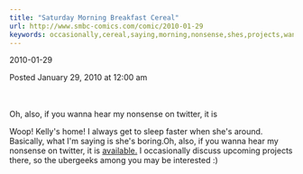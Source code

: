 ```yaml
---
title: "Saturday Morning Breakfast Cereal"
url: http://www.smbc-comics.com/comic/2010-01-29
keywords: occasionally,cereal,saying,morning,nonsense,shes,projects,wanna,twitter,sleep,breakfast,upcoming,ubergeeks
---
```

2010-01-29

Posted January 29, 2010 at 12:00 am

\
\
Oh, also, if you wanna hear my nonsense on twitter, it is

Woop! Kelly\'s home! I always get to sleep faster when she\'s around. Basically, what I\'m saying is she\'s boring.Oh, also, if you wanna hear my nonsense on twitter, it is [available.](http://twitter.com/ZachWeiner) I occasionally discuss upcoming projects there, so the ubergeeks among you may be interested :)
